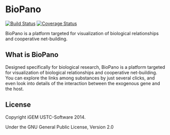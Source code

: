 # BioPano


[![Build Status](https://travis-ci.org/4x7y/BioPano.svg?branch=master)](https://travis-ci.org/4x7y/BioPano) [![Coverage Status](https://coveralls.io/repos/4x7y/BioPano/badge.svg)](https://coveralls.io/r/4x7y/BioPano)

BioPano is a platform targeted for visualization of biological relationships and cooperative net-building.

## What is BioPano

Designed specifically for biological research, BioPano is a platform targeted for visualization of biological relationships and cooperative net-building. You can explore the links among substances by just several clicks, and even look into details of the interaction between the exogenous gene and the host.

## License

Copyright iGEM USTC-Software 2014.

Under the GNU General Public License, Version 2.0
